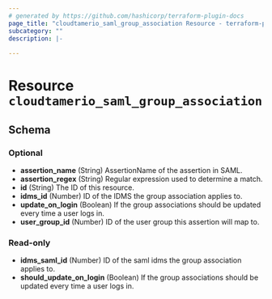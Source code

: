 ```yaml
---
# generated by https://github.com/hashicorp/terraform-plugin-docs
page_title: "cloudtamerio_saml_group_association Resource - terraform-provider-cloudtamerio"
subcategory: ""
description: |-
  
---
```


# Resource `cloudtamerio_saml_group_association`





<!-- schema generated by tfplugindocs -->
## Schema

### Optional

- **assertion_name** (String) AssertionName of the assertion in SAML.
- **assertion_regex** (String) Regular expression used to determine a match.
- **id** (String) The ID of this resource.
- **idms_id** (Number) ID of the IDMS the group association applies to.
- **update_on_login** (Boolean) If the group associations should be updated every time a user logs in.
- **user_group_id** (Number) ID of the user group this assertion will map to.

### Read-only

- **idms_saml_id** (Number) ID of the saml idms the group association applies to.
- **should_update_on_login** (Boolean) If the group associations should be updated every time a user logs in.


